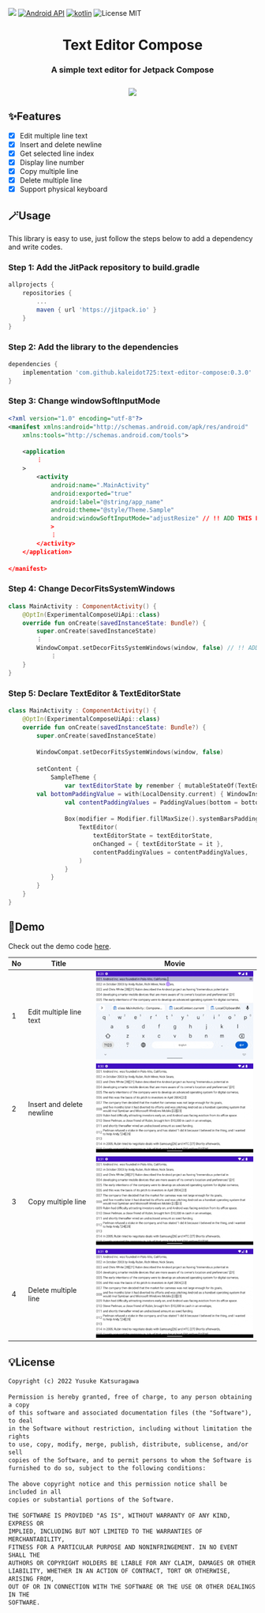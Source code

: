 [![](https://jitpack.io/v/kaleidot725/text-editor-compose.svg)](https://jitpack.io/#kaleidot725/text-editor-compose)
[![Android API](https://img.shields.io/badge/api-24%2B-brightgreen.svg)](https://android-arsenal.com/api?level=24)
[![kotlin](https://img.shields.io/github/languages/top/kaleidot725/text-editor-compose)](https://kotlinlang.org/)
![License MIT](https://img.shields.io/github/license/kaleidot725/text-editor-compose)

<h1 align="center">
    Text Editor Compose
</h1>

<h3 align="center">
    A simple text editor for Jetpack Compose
</h3>

<h3 align="center">
    <img align="center" width=400 src="https://github.com/kaleidot725/text-editor-compose/blob/main/demo.gif">
</h3>

## ✨Features

- [x] Edit multiple line text
- [x] Insert and delete newline
- [x] Get selected line index
- [x] Display line number
- [x] Copy multiple line
- [x] Delete multiple line
- [x] Support physical keyboard

## 🪄Usage

This library is easy to use, just follow the steps below to add a dependency and write codes.

### Step 1: Add the JitPack repository to build.gradle

```groovy
allprojects {
	repositories {
		...
		maven { url 'https://jitpack.io' }
	}
}
```

### Step 2: Add the library to the dependencies

```groovy
dependencies {
	implementation 'com.github.kaleidot725:text-editor-compose:0.3.0'
}
```

### Step 3: Change windowSoftInputMode

```xml
<?xml version="1.0" encoding="utf-8"?>
<manifest xmlns:android="http://schemas.android.com/apk/res/android"
    xmlns:tools="http://schemas.android.com/tools">

    <application
		︙
	>
        <activity
            android:name=".MainActivity"
            android:exported="true"
            android:label="@string/app_name"
            android:theme="@style/Theme.Sample"
            android:windowSoftInputMode="adjustResize" // !! ADD THIS LINE !!
            >
          	︙
        </activity>
    </application>

</manifest>
```

### Step 4: Change DecorFitsSystemWindows

```kotlin
class MainActivity : ComponentActivity() {
    @OptIn(ExperimentalComposeUiApi::class)
    override fun onCreate(savedInstanceState: Bundle?) {
        super.onCreate(savedInstanceState)
		︙
        WindowCompat.setDecorFitsSystemWindows(window, false) // !! ADD THIS LINE !!
        	︙
    }
}
```

### Step 5: Declare TextEditor & TextEditorState

```kotlin
class MainActivity : ComponentActivity() {
    @OptIn(ExperimentalComposeUiApi::class)
    override fun onCreate(savedInstanceState: Bundle?) {
        super.onCreate(savedInstanceState)

        WindowCompat.setDecorFitsSystemWindows(window, false)

        setContent {
            SampleTheme {
                var textEditorState by remember { mutableStateOf(TextEditorState.create(DemoText)) }
		val bottomPaddingValue = with(LocalDensity.current) { WindowInsets.ime.getBottom(this).toDp() }
                val contentPaddingValues = PaddingValues(bottom = bottomPaddingValue)
		
                Box(modifier = Modifier.fillMaxSize().systemBarsPadding()) {
                    TextEditor(
                        textEditorState = textEditorState,
                        onChanged = { textEditorState = it },
                        contentPaddingValues = contentPaddingValues,
                    )
                }
            }
        }
    }
}
```

## 🧪Demo

Check out the demo code [here](https://github.com/kaleidot725/text-editor-compose/blob/main/app/src/main/java/jp/kaleidot725/sample/ui/composable/Demo.kt).

| No | Title | Movie |
| --- | ---- | ---- |
| 1 | Edit multiple line text | ![Edit multiple line text](./docs/1.gif) |
| 2 | Insert and delete newline | ![Insert and delete newline](./docs/2.gif) |
| 3 | Copy multiple line | ![Insert and delete newline](./docs/3.gif) |
| 4 | Delete multiple line | ![Insert and delete newline](./docs/4.gif) |

## 💡License


```
Copyright (c) 2022 Yusuke Katsuragawa

Permission is hereby granted, free of charge, to any person obtaining a copy
of this software and associated documentation files (the "Software"), to deal
in the Software without restriction, including without limitation the rights
to use, copy, modify, merge, publish, distribute, sublicense, and/or sell
copies of the Software, and to permit persons to whom the Software is
furnished to do so, subject to the following conditions:

The above copyright notice and this permission notice shall be included in all
copies or substantial portions of the Software.

THE SOFTWARE IS PROVIDED "AS IS", WITHOUT WARRANTY OF ANY KIND, EXPRESS OR
IMPLIED, INCLUDING BUT NOT LIMITED TO THE WARRANTIES OF MERCHANTABILITY,
FITNESS FOR A PARTICULAR PURPOSE AND NONINFRINGEMENT. IN NO EVENT SHALL THE
AUTHORS OR COPYRIGHT HOLDERS BE LIABLE FOR ANY CLAIM, DAMAGES OR OTHER
LIABILITY, WHETHER IN AN ACTION OF CONTRACT, TORT OR OTHERWISE, ARISING FROM,
OUT OF OR IN CONNECTION WITH THE SOFTWARE OR THE USE OR OTHER DEALINGS IN THE
SOFTWARE.
```
